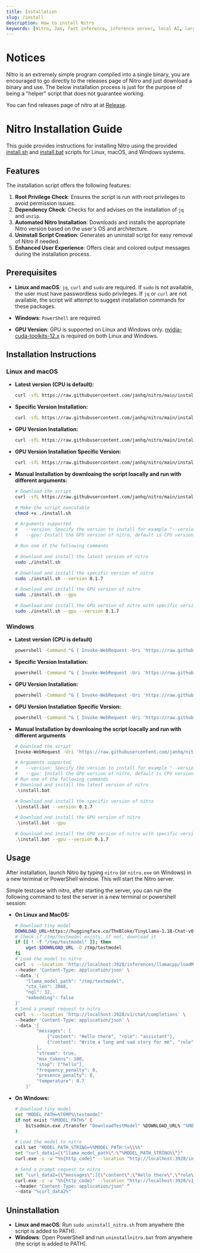 ```yaml
---
title: Installation
slug: /install
description: How to install Nitro
keywords: [Nitro, Jan, fast inference, inference server, local AI, large language model, OpenAI compatible, open source, llama]
---
```


# Notices

Nitro is an extremely simple program compiled into a single binary, you are encouraged to go directly to the releases page of Nitro and just download a binary and use. The below installation process is just for the purpose of being a "helper" script that does not guarantee working.

You can find releases page of nitro at at [Release](https://github.com/janhq/nitro/releases).

# Nitro Installation Guide

This guide provides instructions for installing Nitro using the provided [install.sh](https://github.com/janhq/nitro/blob/main/install.sh) and [install.bat](https://github.com/janhq/nitro/blob/main/install.bat) scripts for Linux, macOS, and Windows systems.

## Features

The installation script offers the following features:

1. **Root Privilege Check**: Ensures the script is run with root privileges to avoid permission issues.
2. **Dependency Check**: Checks for and advises on the installation of `jq` and `unzip`.
3. **Automated Nitro Installation**: Downloads and installs the appropriate Nitro version based on the user's OS and architecture.
4. **Uninstall Script Creation**: Generates an uninstall script for easy removal of Nitro if needed.
5. **Enhanced User Experience**: Offers clear and colored output messages during the installation process.

## Prerequisites

- **Linux and macOS**: `jq`, `curl` and `sudo` are required. If `sudo` is not available, the user must have passwordless sudo privileges. If `jq` or `curl` are not available, the script will attempt to suggest installation commands for these packages.
- **Windows**: `PowerShell` are required.

- **GPU Version**: GPU is supported on Linux and Windows only. [nvidia-cuda-toolkits-12.x](https://developer.nvidia.com/cuda-toolkit) is required on both Linux and Windows. 

## Installation Instructions

### Linux and macOS

- **Latest version (CPU is default):**

  ```bash
  curl -sfL https://raw.githubusercontent.com/janhq/nitro/main/install.sh | sudo /bin/bash -
  ```

- **Specific Version Installation:**
  ```bash
  curl -sfL https://raw.githubusercontent.com/janhq/nitro/main/install.sh -o /tmp/install.sh && chmod +x /tmp/install.sh && sudo bash /tmp/install.sh --version 0.1.7 && rm /tmp/install.sh
  ```

- **GPU Version Installation:**
  ```bash
  curl -sfL https://raw.githubusercontent.com/janhq/nitro/main/install.sh -o /tmp/install.sh && chmod +x /tmp/install.sh && sudo bash /tmp/install.sh --gpu && rm /tmp/install.sh
  ```

- **GPU Version Installation Specific Version:**
  ```bash
  curl -sfL https://raw.githubusercontent.com/janhq/nitro/main/install.sh -o /tmp/install.sh && chmod +x /tmp/install.sh && sudo bash /tmp/install.sh --gpu --version 0.1.7 && rm /tmp/install.sh
  ```

- **Manual Installation by downloaing the script loacally and run with different arguments:**

    ```bash
    # Download the script
    curl -sfL https://raw.githubusercontent.com/janhq/nitro/main/install.sh -o ./install.sh

    # Make the script executable
    chmod +x ./install.sh

    # Arguments supported
    #   --version: Specify the version to install for example "--version 0.1.7", default is latest, list version of nitro can be found in https://github.com/janhq/nitro/releases
    #   --gpu: Install the GPU version of nitro, default is CPU version

    # Run one of the following commands

    # Download and install the latest version of nitro
    sudo ./install.sh

    # Download and install the specific version of nitro
    sudo ./install.sh --version 0.1.7

    # Download and install the GPU version of nitro
    sudo ./install.sh --gpu

    # Download and install the GPU version of nitro with specific version
    sudo ./install.sh --gpu --version 0.1.7
    ```
### Windows
- **Latest version (CPU is default)**
  ```bash
  powershell -Command "& { Invoke-WebRequest -Uri 'https://raw.githubusercontent.com/janhq/nitro/main/install.bat' -OutFile 'install.bat'; .\install.bat; Remove-Item -Path 'install.bat' }"
  ```

- **Specific Version Installation:**
  ```bash
  powershell -Command "& { Invoke-WebRequest -Uri 'https://raw.githubusercontent.com/janhq/nitro/main/install.bat' -OutFile 'install.bat'; .\install.bat --version 0.1.7; Remove-Item -Path 'install.bat' }"
  ```

- **GPU Version Installation:**
  ```bash
  powershell -Command "& { Invoke-WebRequest -Uri 'https://raw.githubusercontent.com/janhq/nitro/main/install.bat' -OutFile 'install.bat'; .\install.bat --gpu; Remove-Item -Path 'install.bat' }"
  ```

- **GPU Version Installation Specific Version:**
  ```bash
  powershell -Command "& { Invoke-WebRequest -Uri 'https://raw.githubusercontent.com/janhq/nitro/main/install.bat' -OutFile 'install.bat'; .\install.bat --gpu --version 0.1.7; Remove-Item -Path 'install.bat' }"
  ```
- **Manual Installation by downloaing the script loacally and run with different arguments**

    ```bash
    # Download the script
    Invoke-WebRequest -Uri 'https://raw.githubusercontent.com/janhq/nitro/main/install.bat' -OutFile 'install.bat'

    # Arguments supported
    #   --version: Specify the version to install for example "--version 0.1.7", default is latest, list version of nitro can be found in https://github.com/janhq/nitro/releases
    #   --gpu: Install the GPU version of nitro, default is CPU version
    # Run one of the following commands
    # Download and install the latest version of nitro
    .\install.bat

    # Download and install the specific version of nitro
    .\install.bat --version 0.1.7

    # Download and install the GPU version of nitro
    .\install.bat --gpu

    # Download and install the GPU version of nitro with specific version
    .\install.bat --gpu --version 0.1.7
    ```
## Usage
After installation, launch Nitro by typing `nitro` (or `nitro.exe` on Windows) in a new terminal or PowerShell window. This will start the Nitro server.

Simple testcase with nitro, after starting the server, you can run the following command to test the server in a new terminal or powershell session:

- **On Linux and MacOS:**
  ```bash title="Linux and Macos"
  # Download tiny model
  DOWNLOAD_URL=https://huggingface.co/TheBloke/TinyLlama-1.1B-Chat-v0.3-GGUF/resolve/main/tinyllama-1.1b-chat-v0.3.Q2_K.gguf
  # Check if /tmp/testmodel exists, if not, download it
  if [[ ! -f "/tmp/testmodel" ]]; then
      wget $DOWNLOAD_URL -O /tmp/testmodel
  fi
  # Load the model to nitro
  curl -s --location 'http://localhost:3928/inferences/llamacpp/loadModel' \
  --header 'Content-Type: application/json' \
  --data '{
      "llama_model_path": "/tmp/testmodel",
      "ctx_len": 2048,
      "ngl": 32,
      "embedding": false
  }'
  # Send a prompt request to nitro
  curl -s --location 'http://localhost:3928/v1/chat/completions' \
  --header 'Content-Type: application/json' \
  --data '{
          "messages": [
              {"content": "Hello there", "role": "assistant"},
              {"content": "Write a long and sad story for me", "role": "user"}
          ],
          "stream": true,
          "max_tokens": 100,
          "stop": ["hello"],
          "frequency_penalty": 0,
          "presence_penalty": 0,
          "temperature": 0.7
      }'
  ```

- **On Windows:**
  ```bash title="Windows"
  # Download tiny model
  set "MODEL_PATH=%TEMP%\testmodel"
  if not exist "%MODEL_PATH%" (
      bitsadmin.exe /transfer "DownloadTestModel" %DOWNLOAD_URL% "%MODEL_PATH%"
  )

  # Load the model to nitro
  call set "MODEL_PATH_STRING=%%MODEL_PATH:\=\\%%"
  set "curl_data1={\"llama_model_path\":\"%MODEL_PATH_STRING%\"}"
  curl.exe -s -w "%%{http_code}" --location "http://localhost:3928/inferences/llamacpp/loadModel" --header "Content-Type: application/json" --data "%curl_data1%"

  # Send a prompt request to nitro
  set "curl_data2={\"messages\":[{\"content\":\"Hello there\",\"role\":\"assistant\"},{\"content\":\"Write a long and sad story for me\",\"role\":\"user\"}],\"stream\":true,\"model\":\"gpt-3.5-turbo\",\"max_tokens\":100,\"stop\":[\"hello\"],\"frequency_penalty\":0,\"presence_penalty\":0,\"temperature\":0.7}"
  curl.exe -s -w "%%{http_code}" --location "http://localhost:3928/v1/chat/completions" ^
  --header "Content-Type: application/json" ^
  --data "%curl_data2%"
  ```
  
## Uninstallation
- **Linux and macOS**: Run `sudo uninstall_nitro.sh` from anywhere (the script is added to PATH).
- **Windows**: Open PowerShell and run `uninstallnitro.bat` from anywhere (the script is added to PATH).
